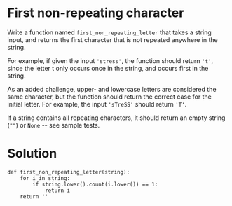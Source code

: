 # First non-repeating character

Write a function named ```first_non_repeating_letter``` that takes a string input, and returns the first character that is not repeated anywhere in the string.

For example, if given the input ```'stress'```, the function should return ```'t'```, since the letter t only occurs once in the string, and occurs first in the string.

As an added challenge, upper- and lowercase letters are considered the same character, but the function should return the correct case for the initial letter. For example, the input ```'sTreSS'``` should return ```'T'```.

If a string contains all repeating characters, it should return an empty string (```""```) or ```None``` -- see sample tests.

# Solution
```
def first_non_repeating_letter(string):
    for i in string:
        if string.lower().count(i.lower()) == 1:
            return i
    return ''
```